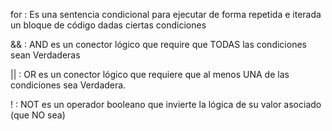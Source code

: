 for : Es una sentencia condicional para ejecutar de forma repetida e iterada un bloque de código dadas ciertas condiciones

&&  : AND es un conector lógico que require que TODAS las condiciones sean Verdaderas

||  :  OR es un conector lógico que requiere que al menos UNA de las condiciones sea Verdadera. 

!   : NOT es un operador booleano que invierte la lógica de su valor asociado (que NO sea)
